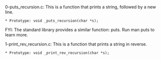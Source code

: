 0-puts_recursion.c: This is a function that prints a string, followed by a new line.

	* Prototype: void _puts_recursion(char *s);
FYI: The standard library provides a similar function: puts. Run man puts to learn more.

1-print_rev_recursion.c: This is a function that prints a string in reverse.

	* Prototype: void _print_rev_recursion(char *s);
